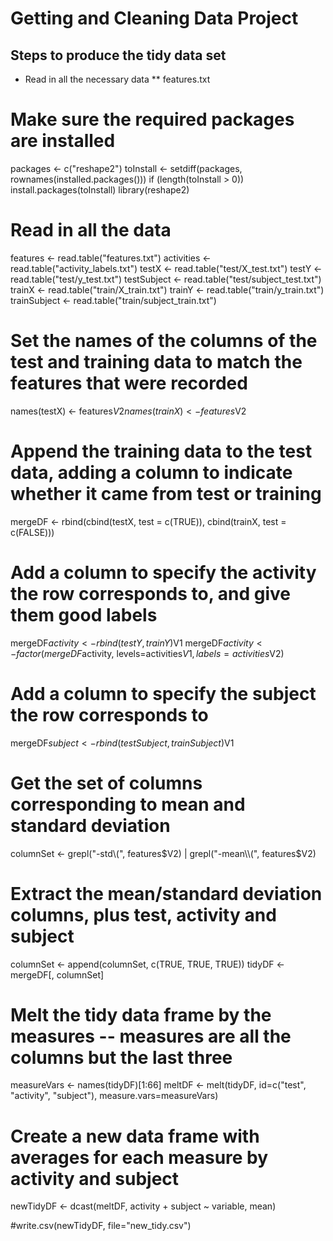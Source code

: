 Getting and Cleaning Data Project
=================================

## Steps to produce the tidy data set
* Read in all the necessary data
** features.txt

# Make sure the required packages are installed
packages <- c("reshape2")
toInstall <- setdiff(packages, rownames(installed.packages()))
if (length(toInstall > 0)) install.packages(toInstall)
library(reshape2)

# Read in all the data
features <- read.table("features.txt")
activities <- read.table("activity_labels.txt")
testX <- read.table("test/X_test.txt")
testY <- read.table("test/y_test.txt")
testSubject <- read.table("test/subject_test.txt")
trainX <- read.table("train/X_train.txt")
trainY <- read.table("train/y_train.txt")
trainSubject <- read.table("train/subject_train.txt")

# Set the names of the columns of the test and training data to match the features that were recorded
names(testX) <- features$V2
names(trainX) <- features$V2

# Append the training data to the test data, adding a column to indicate whether it came from test or training
mergeDF <- rbind(cbind(testX, test = c(TRUE)), cbind(trainX, test = c(FALSE)))

# Add a column to specify the activity the row corresponds to, and give them good labels
mergeDF$activity <- rbind(testY, trainY)$V1
mergeDF$activity <- factor(mergeDF$activity, levels=activities$V1, labels=activities$V2)

# Add a column to specify the subject the row corresponds to
mergeDF$subject <- rbind(testSubject, trainSubject)$V1

# Get the set of columns corresponding to mean and standard deviation
columnSet <- grepl("-std\\(", features$V2) | grepl("-mean\\(", features$V2)

# Extract the mean/standard deviation columns, plus test, activity and subject
columnSet <- append(columnSet, c(TRUE, TRUE, TRUE))
tidyDF <- mergeDF[, columnSet]

# Melt the tidy data frame by the measures -- measures are all the columns but the last three
measureVars <- names(tidyDF)[1:66]
meltDF <- melt(tidyDF, id=c("test", "activity", "subject"), measure.vars=measureVars)

# Create a new data frame with averages for each measure by activity and subject
newTidyDF <- dcast(meltDF, activity + subject ~ variable, mean)

#write.csv(newTidyDF, file="new_tidy.csv")
